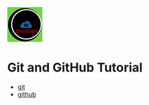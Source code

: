 <img src="images/c4logo.png">


# Git and GitHub Tutorial

* [git](https://github.com/submah/git-tutorial/blob/master/git.md)
* [github](https://github.com/submah/git-tutorial/blob/master/github.md)

